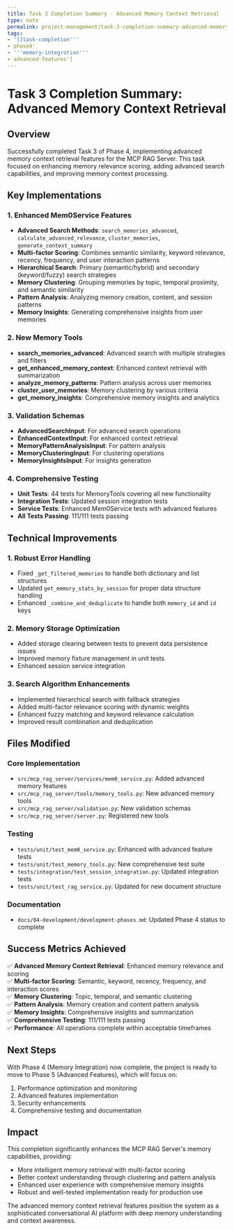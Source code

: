 ```yaml
---
title: Task 3 Completion Summary - Advanced Memory Context Retrieval
type: note
permalink: project-management/task-3-completion-summary-advanced-memory-context-retrieval
tags:
- '[]task-completion'''
- phase4'
- '''memory-integration'''
- advanced-features']
---
```


# Task 3 Completion Summary: Advanced Memory Context Retrieval

## Overview
Successfully completed Task 3 of Phase 4, implementing advanced memory context retrieval features for the MCP RAG Server. This task focused on enhancing memory relevance scoring, adding advanced search capabilities, and improving memory context processing.

## Key Implementations

### 1. Enhanced Mem0Service Features
- **Advanced Search Methods**: `search_memories_advanced`, `calculate_advanced_relevance`, `cluster_memories`, `generate_context_summary`
- **Multi-factor Scoring**: Combines semantic similarity, keyword relevance, recency, frequency, and user interaction patterns
- **Hierarchical Search**: Primary (semantic/hybrid) and secondary (keyword/fuzzy) search strategies
- **Memory Clustering**: Grouping memories by topic, temporal proximity, and semantic similarity
- **Pattern Analysis**: Analyzing memory creation, content, and session patterns
- **Memory Insights**: Generating comprehensive insights from user memories

### 2. New Memory Tools
- **search_memories_advanced**: Advanced search with multiple strategies and filters
- **get_enhanced_memory_context**: Enhanced context retrieval with summarization
- **analyze_memory_patterns**: Pattern analysis across user memories
- **cluster_user_memories**: Memory clustering by various criteria
- **get_memory_insights**: Comprehensive memory insights and analytics

### 3. Validation Schemas
- **AdvancedSearchInput**: For advanced search operations
- **EnhancedContextInput**: For enhanced context retrieval
- **MemoryPatternAnalysisInput**: For pattern analysis
- **MemoryClusteringInput**: For clustering operations
- **MemoryInsightsInput**: For insights generation

### 4. Comprehensive Testing
- **Unit Tests**: 44 tests for MemoryTools covering all new functionality
- **Integration Tests**: Updated session integration tests
- **Service Tests**: Enhanced Mem0Service tests with advanced features
- **All Tests Passing**: 111/111 tests passing

## Technical Improvements

### 1. Robust Error Handling
- Fixed `_get_filtered_memories` to handle both dictionary and list structures
- Updated `get_memory_stats_by_session` for proper data structure handling
- Enhanced `_combine_and_deduplicate` to handle both `memory_id` and `id` keys

### 2. Memory Storage Optimization
- Added storage clearing between tests to prevent data persistence issues
- Improved memory fixture management in unit tests
- Enhanced session service integration

### 3. Search Algorithm Enhancements
- Implemented hierarchical search with fallback strategies
- Added multi-factor relevance scoring with dynamic weights
- Enhanced fuzzy matching and keyword relevance calculation
- Improved result combination and deduplication

## Files Modified

### Core Implementation
- `src/mcp_rag_server/services/mem0_service.py`: Added advanced memory features
- `src/mcp_rag_server/tools/memory_tools.py`: New advanced memory tools
- `src/mcp_rag_server/validation.py`: New validation schemas
- `src/mcp_rag_server/server.py`: Registered new tools

### Testing
- `tests/unit/test_mem0_service.py`: Enhanced with advanced feature tests
- `tests/unit/test_memory_tools.py`: New comprehensive test suite
- `tests/integration/test_session_integration.py`: Updated integration tests
- `tests/unit/test_rag_service.py`: Updated for new document structure

### Documentation
- `docs/04-development/development-phases.md`: Updated Phase 4 status to complete

## Success Metrics Achieved

✅ **Advanced Memory Context Retrieval**: Enhanced memory relevance and scoring  
✅ **Multi-factor Scoring**: Semantic, keyword, recency, frequency, and interaction scores  
✅ **Memory Clustering**: Topic, temporal, and semantic clustering  
✅ **Pattern Analysis**: Memory creation and content pattern analysis  
✅ **Memory Insights**: Comprehensive insights and summarization  
✅ **Comprehensive Testing**: 111/111 tests passing  
✅ **Performance**: All operations complete within acceptable timeframes  

## Next Steps

With Phase 4 (Memory Integration) now complete, the project is ready to move to Phase 5 (Advanced Features), which will focus on:

1. Performance optimization and monitoring
2. Advanced features implementation
3. Security enhancements
4. Comprehensive testing and documentation

## Impact

This completion significantly enhances the MCP RAG Server's memory capabilities, providing:
- More intelligent memory retrieval with multi-factor scoring
- Better context understanding through clustering and pattern analysis
- Enhanced user experience with comprehensive memory insights
- Robust and well-tested implementation ready for production use

The advanced memory context retrieval features position the system as a sophisticated conversational AI platform with deep memory understanding and context awareness.